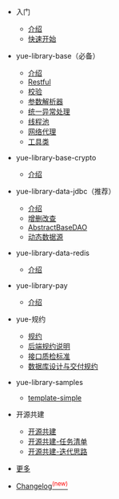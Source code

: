 * 入门

  * [介绍](README.md "SpringBoot增强库yue-library入门介绍")
  * [快速开始](quickstart.md "快速使用yue-library")

* yue-library-base（必备）

  * [介绍](base/介绍.md "yue-library-base介绍")
  * [Restful](base/Restful.md)
  * [校验](base/校验.md "校验框架")
  * [参数解析器](base/参数解析器.md)
  * [统一异常处理](base/统一异常处理.md)
  * [线程池](base/线程池.md)
  * [网络代理](base/网络代理.md)
  * [工具类](base/工具类.md)

* yue-library-base-crypto

  * [介绍](base-crypto/介绍.md "yue-library-base-crypto介绍")

* yue-library-data-jdbc（推荐）

  * [介绍](data/jdbc/介绍.md "yue-library-data-jdbc介绍")
  * [增删改查](data/jdbc/增删改查.md)
  * [AbstractBaseDAO](data/jdbc/AbstractBaseDAO.md)
  * [动态数据源](data/jdbc/动态数据源.md)

* yue-library-data-redis

  * [介绍](data/redis/介绍.md "yue-library-data-redis介绍")

* yue-library-pay

  * [介绍](pay/介绍.md "yue-library-pay介绍")

* yue-规约

  * [规约](规约/规约.md)
  * [后端规约说明](规约/后端规约说明.md)
  * [接口质检标准](规约/接口质检标准.md)
  * [数据库设计与交付规约](规约/数据库设计与交付规约.md)

* yue-library-samples

  * [template-simple](samples/template-simple.md)

* 开源共建

  * [开源共建](开源共建/开源共建.md)
  * [开源共建-任务清单](开源共建/开源共建-任务清单.md)
  * [开源共建-迭代思路](开源共建/开源共建-迭代思路.md)

* [更多](更多.md)
* [Changelog<sup style="color:red">(new)<sup>](changelog.md)